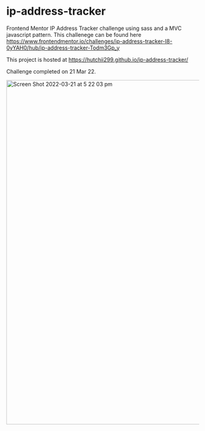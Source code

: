 # ip-address-tracker
Frontend Mentor IP Address Tracker challenge using sass and a MVC javascript pattern.
This challenege can be found here https://www.frontendmentor.io/challenges/ip-address-tracker-I8-0yYAH0/hub/ip-address-tracker-Todm3Gp_y

This project is hosted at https://hutchii299.github.io/ip-address-tracker/

Challenge completed on 21 Mar 22.

<img width="900" alt="Screen Shot 2022-03-21 at 5 22 03 pm" src="https://user-images.githubusercontent.com/81597737/159219194-e6de835a-00ff-4eea-b0fc-f7ed9dff596e.png">
